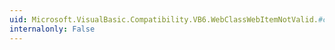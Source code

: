 ```yaml
---
uid: Microsoft.VisualBasic.Compatibility.VB6.WebClassWebItemNotValid.#ctor(System.String)
internalonly: False
---
```

